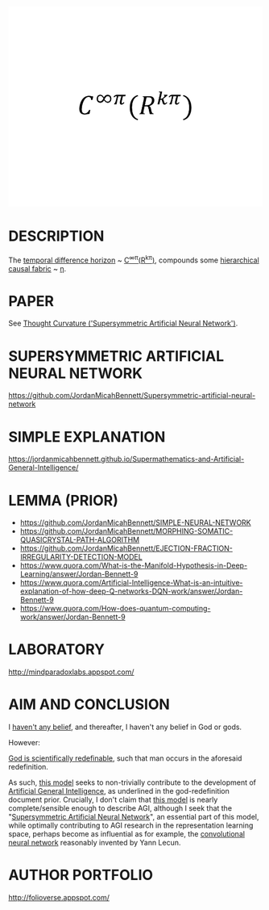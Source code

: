 ![Alt text](https://github.com/JordanMicahBennett/God/blob/master/source%20code/data/images/GodV2.png "default page")






DESCRIPTION
============================================
The [temporal difference horizon](https://en.wikipedia.org/wiki/Bellman_equation) ~ [C<sup>∞π</sup>(R<sup>kπ</sup>)](https://www.researchgate.net/publication/316586028_Thought_Curvature_An_underivative_hypothesis), compounds some [hierarchical causal fabric](http://ir.uiowa.edu/cgi/viewcontent.cgi?article=2035&context=etd) ~ [η](https://en.m.wikipedia.org/wiki/Direct_numerical_simulation).








PAPER 
============================================
See [Thought Curvature ('Supersymmetric Artificial Neural Network')](https://www.researchgate.net/publication/316586028_Thought_Curvature_An_underivative_hypothesis).




SUPERSYMMETRIC ARTIFICIAL NEURAL NETWORK
==============================================
https://github.com/JordanMicahBennett/Supersymmetric-artificial-neural-network





SIMPLE EXPLANATION
============================================
https://jordanmicahbennett.github.io/Supermathematics-and-Artificial-General-Intelligence/














LEMMA (PRIOR)
============================================
* https://github.com/JordanMicahBennett/SIMPLE-NEURAL-NETWORK
* https://github.com/JordanMicahBennett/MORPHING-SOMATIC-QUASICRYSTAL-PATH-ALGORITHM
* https://github.com/JordanMicahBennett/EJECTION-FRACTION-IRREGULARITY-DETECTION-MODEL
* https://www.quora.com/What-is-the-Manifold-Hypothesis-in-Deep-Learning/answer/Jordan-Bennett-9
* https://www.quora.com/Artificial-Intelligence-What-is-an-intuitive-explanation-of-how-deep-Q-networks-DQN-work/answer/Jordan-Bennett-9
* https://www.quora.com/How-does-quantum-computing-work/answer/Jordan-Bennett-9









LABORATORY
============================================
http://mindparadoxlabs.appspot.com/












AIM AND CONCLUSION
============================================
I [haven't any belief](http://nonbeliefism.com), and thereafter, I haven't any belief in God or gods. 


However:


[God is scientifically redefinable](https://www.researchgate.net/publication/316662636_A_scientific_redefinition_of_God_by_an_atheist), such that man occurs in the aforesaid redefinition.

As such, [this model](https://github.com/JordanMicahBennett/God) seeks to non-trivially contribute to the development of [Artificial General Intelligence](https://en.wikipedia.org/wiki/Artificial_general_intelligence), as underlined in the god-redefinition document prior. Crucially, I don't claim that [this model](https://github.com/JordanMicahBennett/God) is nearly complete/sensible enough to describe AGI, although I seek that the "[Supersymmetric Artificial Neural Network](https://github.com/JordanMicahBennett/Supersymmetric-artificial-neural-network)", an essential part of this model, while optimally contributing to AGI research in the representation learning space, perhaps become as influential as for example, the [convolutional neural network](https://en.wikipedia.org/wiki/Convolutional_neural_network) reasonably invented by Yann Lecun.















AUTHOR PORTFOLIO
============================================
http://folioverse.appspot.com/
